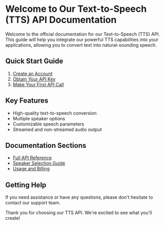 # Welcome to Our Text-to-Speech (TTS) API Documentation

Welcome to the official documentation for our Text-to-Speech (TTS) API. This guide will help you integrate our powerful TTS capabilities into your applications, allowing you to convert text into natural-sounding speech.

## Quick Start Guide

1. [Create an Account](docs/account-creation.md)
2. [Obtain Your API Key](docs/api-key.md)
3. [Make Your First API Call](docs/first-call.md)

## Key Features

- High-quality text-to-speech conversion
- Multiple speaker options
- Customizable speech parameters
- Streamed and non-streamed audio output

## Documentation Sections

- [Full API Reference](docs/full-docs.md)
- [Speaker Selection Guide](docs/speaker-selection.md)
- [Usage and Billing](docs/usage-billing.md)

## Getting Help

If you need assistance or have any questions, please don't hesitate to contact our support team.

Thank you for choosing our TTS API. We're excited to see what you'll create!